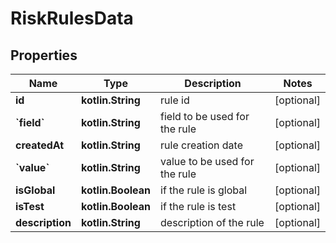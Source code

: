 
# RiskRulesData

## Properties
Name | Type | Description | Notes
------------ | ------------- | ------------- | -------------
**id** | **kotlin.String** | rule id |  [optional]
**&#x60;field&#x60;** | **kotlin.String** | field to be used for the rule |  [optional]
**createdAt** | **kotlin.String** | rule creation date |  [optional]
**&#x60;value&#x60;** | **kotlin.String** | value to be used for the rule |  [optional]
**isGlobal** | **kotlin.Boolean** | if the rule is global |  [optional]
**isTest** | **kotlin.Boolean** | if the rule is test |  [optional]
**description** | **kotlin.String** | description of the rule |  [optional]



